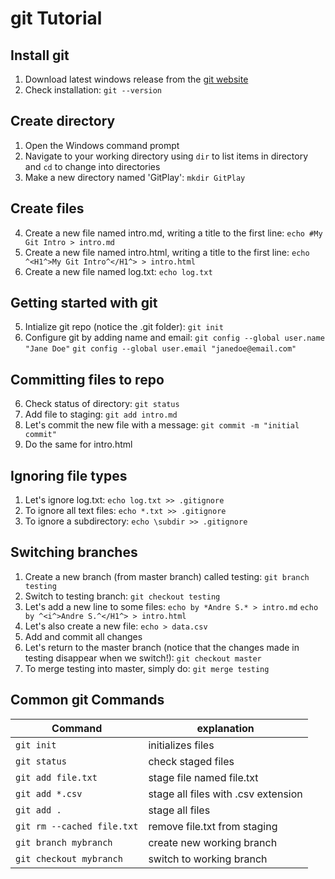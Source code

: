 # git Tutorial

## Install git

1. Download latest windows release from the [git website](http://git-scm.com)
2. Check installation: `git --version`

## Create directory
1. Open the Windows command prompt
2. Navigate to your working directory using `dir` to list items in directory and `cd` to change into directories
3. Make a new directory named 'GitPlay': `mkdir GitPlay`

## Create files
4. Create a new file named intro.md, writing a title to the first line: `echo #My Git Intro > intro.md` 
6. Create a new file named intro.html, writing a title to the first line: `echo ^<H1^>My Git Intro^</H1^> > intro.html`
5. Create a new file named log.txt: `echo log.txt`

## Getting started with git
5. Intialize git repo (notice the .git folder): `git init`
6. Configure git by adding name and email: `git config --global user.name "Jane Doe"` `git config --global user.email "janedoe@email.com"`

## Committing files to repo
6. Check status of directory: `git status`
7. Add file to staging: `git add intro.md`
8. Let's commit the new file with a message: `git commit -m "initial commit"`
9. Do the same for intro.html

## Ignoring file types
1. Let's ignore log.txt: `echo log.txt >> .gitignore` 
1. To ignore all text files: `echo *.txt >> .gitignore`
2. To ignore a subdirectory: `echo \subdir >> .gitignore`  

## Switching branches
1. Create a new branch (from master branch) called testing: `git branch testing`
2. Switch to testing branch: `git checkout testing`
3. Let's add a new line to some files: `echo by *Andre S.* > intro.md` `echo by ^<i^>Andre S.^</H1^> > intro.html`
4. Let's also create a new file: `echo > data.csv`
5. Add and commit all changes
6. Let's return to the master branch (notice that the changes made in testing disappear when we switch!): `git checkout master`
7. To merge testing into master, simply do: `git merge testing`

## Common git Commands
|Command | explanation|
|--- | --- |
|`git init` | initializes files |
|`git status` | check staged files |
|`git add file.txt` | stage file named file.txt |
|`git add *.csv` | stage all files with .csv extension |
|`git add .` | stage all files |
|`git rm --cached file.txt` | remove file.txt from staging |
|`git branch mybranch` | create new working branch |
|`git checkout mybranch` | switch to working branch |


